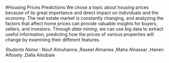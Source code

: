 #Housing Prices Predictions
We chose a topic about housing prices because of its great importance and direct impact on individuals and the economy. The real estate market is constantly changing, and analyzing the factors that affect home prices can provide valuable insights for buyers, sellers, and investors. Through *data mining*, we can use big data to extract useful information, predicting how the prices of various properties will change by examining their different features.

*Students Name* : Nouf Almuhanna ,Raseel Almanea ,Maha Alnassar ,Hanen Alfosely ,Dalia Alsubaie





